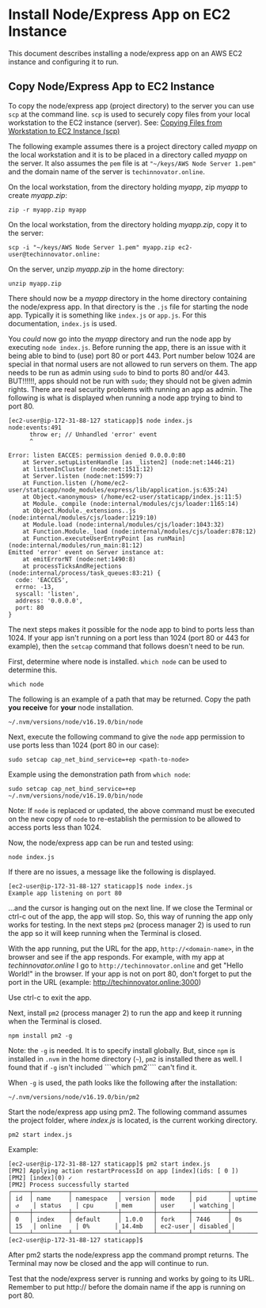 # Install Node/Express App on EC2 Instance

This document describes installing a node/express app on an AWS EC2 instance and configuring it to run.

## Copy Node/Express App to EC2 Instance

To copy the node/express app (project directory) to the server you can use ```scp``` at the command line. ```scp``` is used to securely copy files from your local workstation to the EC2 instance (server). See: [Copying Files from Workstation to EC2 Instance (scp)](aws_ec2_copy_files.md)

The following example assumes there is a project directory called *myapp* on the local workstation and it is to be placed in a directory called 
*myapp* on the server. It also assumes the ```pem``` file is at ```"~/keys/AWS Node Server 1.pem"``` and the domain name of the server is ```techinnovator.online```.

On the local workstation, from the directory holding *myapp*, zip *myapp* to create *myapp.zip*:

```zip -r myapp.zip myapp```

On the local workstation, from the directory holding *myapp.zip*, copy it to the server:

```scp -i "~/keys/AWS Node Server 1.pem" myapp.zip ec2-user@techinnovator.online:```

On the server, unzip *myapp.zip* in the home directory:

```unzip myapp.zip```

There should now be a *myapp* directory in the home directory containing the node/express app. In that directory is the 
```.js``` file for starting the node app. Typically it is something like ```index.js``` or ```app.js```.  For this documentation, 
```index.js``` is used.

You *could* now go into the *myapp* directory and run the node app by executing ```node index.js```. Before running the app,
there is an issue with it being able to bind to (use) port 80 or port 443. Port number below 1024 are
special in that normal users are not allowed to run servers on them. The app needs to be run as admin using ```sudo``` to
bind to ports 80 and/or 443. BUT!!!!!!, apps should not be run with ```sudo```; they should not be given admin rights. There are
real security problems with running an app as admin. The following is what is displayed when running a node app trying to 
bind to port 80.

```
[ec2-user@ip-172-31-88-127 staticapp]$ node index.js
node:events:491
      throw er; // Unhandled 'error' event
      ^

Error: listen EACCES: permission denied 0.0.0.0:80
    at Server.setupListenHandle [as _listen2] (node:net:1446:21)
    at listenInCluster (node:net:1511:12)
    at Server.listen (node:net:1599:7)
    at Function.listen (/home/ec2-user/staticapp/node_modules/express/lib/application.js:635:24)
    at Object.<anonymous> (/home/ec2-user/staticapp/index.js:11:5)
    at Module._compile (node:internal/modules/cjs/loader:1165:14)
    at Object.Module._extensions..js (node:internal/modules/cjs/loader:1219:10)
    at Module.load (node:internal/modules/cjs/loader:1043:32)
    at Function.Module._load (node:internal/modules/cjs/loader:878:12)
    at Function.executeUserEntryPoint [as runMain] (node:internal/modules/run_main:81:12)
Emitted 'error' event on Server instance at:
    at emitErrorNT (node:net:1490:8)
    at processTicksAndRejections (node:internal/process/task_queues:83:21) {
  code: 'EACCES',
  errno: -13,
  syscall: 'listen',
  address: '0.0.0.0',
  port: 80
}
```

The next steps makes it possible for the node app to bind to ports less than 1024. If your app isn't running on a port
less than 1024 (port 80 or 443 for example), then the ```setcap``` command that follows doesn't need to be run.

First, determine where node is installed. ```which node``` can be used to determine this.

```which node```

The following is an example of a path that may be returned. Copy the path **you receive** for **your** node installation.

```~/.nvm/versions/node/v16.19.0/bin/node```

Next, execute the following command to give the ```node``` app permission to use ports less than 1024 (port 80 in our case):

```sudo setcap cap_net_bind_service=+ep <path-to-node>```

Example using the demonstration path from ```which node```:

```sudo setcap cap_net_bind_service=+ep ~/.nvm/versions/node/v16.19.0/bin/node```

Note: If ```node``` is replaced or updated, the above command must be executed on the new copy of ```node``` to re-establish the permission to be allowed to access ports less than 1024.

Now, the node/express app can be run and tested using:

```node index.js```

If there are no issues, a message like the following is displayed.

```
[ec2-user@ip-172-31-88-127 staticapp]$ node index.js
Example app listening on port 80
```
...and the cursor is hanging out on the next line. If we close the Terminal or ctrl-c out of the app, the app will stop. 
So, this way of running the app only works for testing. In the next steps ```pm2``` (process manager 2) is used to run the app
so it will keep running when the Terminal is closed.

With the app running, put the URL for the app, ```http://<domain-name>```, in the browser and see if the app responds. For example,
with my app at *techinnovator.online* I go to ```http://techinnovator.online``` and get "Hello World!" in the browser. If your app
is not on port 80, don't forget to put the port in the URL (example: http://techinnovator.online:3000)

Use ctrl-c to exit the app.

Next, install ```pm2``` (process manager 2) to run the app and keep it running when the Terminal is closed.

```npm install pm2 -g```

Note: the ```-g``` is needed. It is to specify install globally. But, since ```npm``` is installed in ```.nvm``` in the
home directory (```~```), ```pm2``` is installed there as well. I found that if ```-g``` isn't included ```which pm2```` can't find it.

When ```-g``` is used, the path looks like the following after the installation:

```
~/.nvm/versions/node/v16.19.0/bin/pm2
```

Start the node/express app using pm2. The following command assumes the project folder, where *index.js* is located, is the current working directory.

```pm2 start index.js```

Example:

```
[ec2-user@ip-172-31-88-127 staticapp]$ pm2 start index.js
[PM2] Applying action restartProcessId on app [index](ids: [ 0 ])
[PM2] [index](0) ✓
[PM2] Process successfully started
┌─────┬──────────┬─────────────┬─────────┬─────────┬──────────┬────────┬──────┬───────────┬──────────┬──────────┬──────────┬──────────┐
│ id  │ name     │ namespace   │ version │ mode    │ pid      │ uptime │ ↺    │ status    │ cpu      │ mem      │ user     │ watching │
├─────┼──────────┼─────────────┼─────────┼─────────┼──────────┼────────┼──────┼───────────┼──────────┼──────────┼──────────┼──────────┤
│ 0   │ index    │ default     │ 1.0.0   │ fork    │ 7446     │ 0s     │ 15   │ online    │ 0%       │ 14.4mb   │ ec2-user │ disabled │
└─────┴──────────┴─────────────┴─────────┴─────────┴──────────┴────────┴──────┴───────────┴──────────┴──────────┴──────────┴──────────┘
[ec2-user@ip-172-31-88-127 staticapp]$ 

```

After pm2 starts the node/express app the command prompt returns. The Terminal may now be closed and the app will continue to run.

Test that the node/express server is running and works by going to its URL. Remember to put http:// before the domain name if the app is running on port 80.
 



